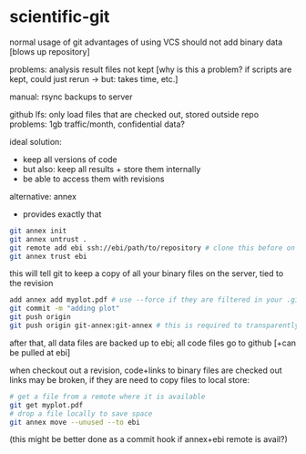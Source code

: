 # scientific-git

normal usage of git
advantages of using VCS
should not add binary data [blows up repository]

problems: analysis result files not kept
[why is this a problem? if scripts are kept, could just rerun -> but: takes time, etc.]

manual: rsync backups to server

github lfs: only load files that are checked out, stored outside repo
problems: 1gb traffic/month, confidential data?

ideal solution:
- keep all versions of code
- but also: keep all results + store them internally
- be able to access them with revisions

alternative: annex
- provides exactly that

```bash
git annex init
git annex untrust .
git remote add ebi ssh://ebi/path/to/repository # clone this before on the server
git annex trust ebi
```

this will tell git to keep a copy of all your binary files on the server, tied to the revision

```bash
add annex add myplot.pdf # use --force if they are filtered in your .gitignore
git commit -m "adding plot"
git push origin
git push origin git-annex:git-annex # this is required to transparently pull files (better solution?)
```

after that, all data files are backed up to ebi; all code files go to github [+can be pulled at ebi]

when checkout out a revision, code+links to binary files are checked out
links may be broken, if they are need to copy files to local store:

```bash
# get a file from a remote where it is available
git get myplot.pdf
# drop a file locally to save space
git annex move --unused --to ebi
```

(this might be better done as a commit hook if annex+ebi remote is avail?)
